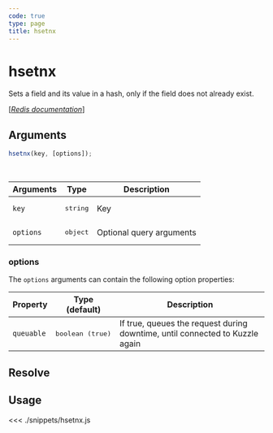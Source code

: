 ```yaml
---
code: true
type: page
title: hsetnx
---
```


# hsetnx

Sets a field and its value in a hash, only if the field does not already exist.

[[_Redis documentation_]](https://redis.io/commands/hsetnx)

## Arguments

```js
hsetnx(key, [options]);
```

<br/>

| Arguments | Type              | Description              |
| --------- | ----------------- | ------------------------ |
| `key`     | <pre>string</pre> | Key                      |
| `options` | <pre>object</pre> | Optional query arguments |

### options

The `options` arguments can contain the following option properties:

| Property   | Type (default)            | Description                                                                  |
| ---------- | ------------------------- | ---------------------------------------------------------------------------- |
| `queuable` | <pre>boolean (true)</pre> | If true, queues the request during downtime, until connected to Kuzzle again |

## Resolve

## Usage

<<< ./snippets/hsetnx.js
